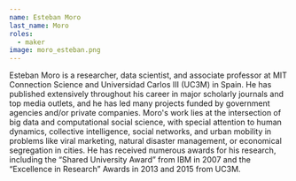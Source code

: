 ```yaml
---
name: Esteban Moro
last_name: Moro
roles:
  - maker
image: moro_esteban.png
---
```

Esteban Moro is a researcher, data scientist, and associate professor at MIT Connection Science and Universidad Carlos III (UC3M) in Spain. He has published extensively throughout his career in major scholarly journals and top media outlets, and he has led many projects funded by government agencies and/or private companies. Moro's work lies at the intersection of big data and computational social science, with special attention to human dynamics, collective intelligence, social networks, and urban mobility in problems like viral marketing, natural disaster management, or economical segregation in cities. He has received numerous awards for his research, including the “Shared University Award” from IBM in 2007 and the “Excellence in Research” Awards in 2013 and 2015 from UC3M.